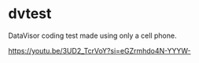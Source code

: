 # dvtest

DataVisor coding test made using only a cell phone.

https://youtu.be/3UD2_TcrVoY?si=eGZrmhdo4N-YYYW-

